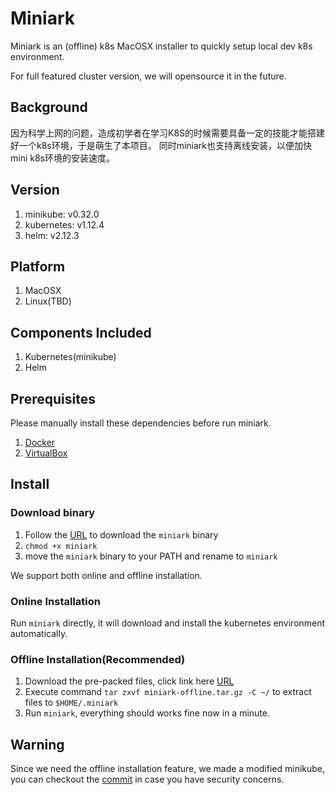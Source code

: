 # Miniark

Miniark is an (offline) k8s MacOSX installer to quickly setup local dev k8s environment.

For full featured cluster version, we will opensource it in the future.

## Background

因为科学上网的问题，造成初学者在学习K8S的时候需要具备一定的技能才能搭建好一个k8s环境，于是萌生了本项目。
同时miniark也支持离线安装，以便加快mini k8s环境的安装速度。

## Version

1. minikube: v0.32.0
2. kubernetes: v1.12.4
3. helm: v2.12.3


## Platform

1. MacOSX
2. Linux(TBD)

## Components Included

1. Kubernetes(minikube)
2. Helm

## Prerequisites

Please manually install these dependencies before run miniark.

1. [Docker](https://www.docker.com/products/docker-desktop)
2. [VirtualBox](https://www.virtualbox.org/wiki/Downloads)


## Install

### Download binary 

1. Follow the [URL](https://github.com/rockl2e/miniark/releases/download/v1.0.0/miniark) to download the `miniark` binary
2. `chmod +x miniark`
3. move the `miniark` binary to your PATH and rename to `miniark`

We support both online and offline installation.

### Online Installation

Run `miniark` directly, it will download and install the kubernetes environment automatically.


### Offline Installation(Recommended)

1. Download the pre-packed files, click link here [URL](https://minio.longguikeji.com/ark/v1.0/miniark-offline.tar.gz)
2. Execute command `tar zxvf miniark-offline.tar.gz -C ~/` to extract files to `$HOME/.miniark`
3. Run `miniark`, everything should works fine now in a minute.


## Warning

Since we need the offline installation feature, we made a modified minikube, you can checkout the [commit](https://github.com/RockLi/minikube/commit/06856df3a8a8af8a0893abc5fb9375bd770bfd74) in case you have security concerns.

